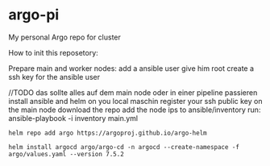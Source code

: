 # argo-pi
My personal Argo repo for cluster


How to init this reposetory:


Prepare main and worker nodes:
add a ansible user
give him root
create a ssh key for the ansible user


//TODO das sollte alles auf dem main node oder in einer pipeline passieren
install ansible and helm on you local maschin
register your ssh public key on the main node
download the repo
add the node ips to ansible/inventory
run: ansible-playbook -i inventory main.yml

```
helm repo add argo https://argoproj.github.io/argo-helm

helm install argocd argo/argo-cd -n argocd --create-namespace -f argo/values.yaml --version 7.5.2
```